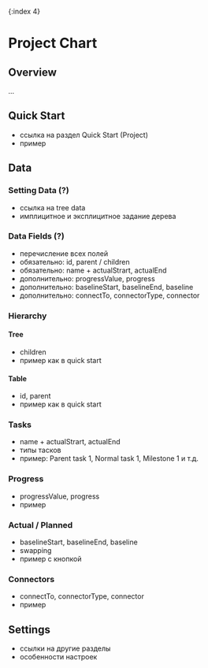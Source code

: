 {:index 4}
# Project Chart

## Overview

...

## Quick Start

* ссылка на раздел Quick Start (Project)
* пример

## Data

### Setting Data (?)

* ссылка на tree data
* имплицитное и эксплицитное задание дерева

### Data Fields (?)

* перечисление всех полей
* обязательно: id, parent / children
* обязательно: name + actualStrart, actualEnd
* дополнительно: progressValue, progress
* дополнительно: baselineStart, baselineEnd, baseline
* дополнительно: connectTo, connectorType, connector

### Hierarchy

#### Tree

* children
* пример как в quick start

#### Table

* id, parent
* пример как в quick start

### Tasks

* name + actualStrart, actualEnd
* типы тасков
* пример: Parent task 1, Normal task 1, Milestone 1 и т.д.

### Progress

* progressValue, progress
* пример

### Actual / Planned

* baselineStart, baselineEnd, baseline
* swapping
* пример с кнопкой

### Connectors

* connectTo, connectorType, connector
* пример

## Settings

* ссылки на другие разделы
* особенности настроек